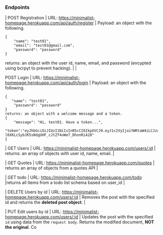 ### Endpoints

| POST Registration  | URL: https://minimalist-homepage.herokuapp.com/api/auth/register             |
Payload: an object with the following.
```
{
    "name": "test01",
    "email": "test01@gmail.com",
    "password": "password"
}
```
returns: an object with the user id, name, email, and password (encypted using bcrpyt to prevent hacking).                                                                                                       |
| 


POST Login   | URL: https://minimalist-homepage.herokuapp.com/api/auth/login | Payload: an object with the following.
```
{
   "name": "test01",
    "password": "password"
}
returns: an object with a welcome message and a token.
{
    "message": "Hi, test01. Have a token...",
              "token":"eyJhbGciOiJIUzI1NiIsInR5cCI6IkpXVCJ9.eyJ1c2VyIjoiYWRtaW4iLCJzdWJqZWN0IjozLCJpYXQiOjE1NzE2OTQxMDQsImV4cCI6MTU3MTc4MDUwNH0.RP-l6XKLcSybJK5sNdgUHF_cJtZf4oWe7_DhonRi428"
}          
```


| GET Users   | URL: https://minimalist-homepage.herokuapp.com/users/:id             | returns: an array of objects with user id, name, email.        |


| GET Quotes   | URL: https://minimalist-homepage.herokuapp.com/quotes         | returns an array of objects from a quotes API                                                                                                                           |


| GET todo    | URL: https://minimalist-homepage.herokuapp.com/todo |returns all items from a todo list schema based on user_id                                                                                 |


| DELETE Users by id | URL: https://minimalist-homepage.herokuapp.com/users/:id          | Removes the post with the specified id and returns the **deleted post object**.  |


| PUT  Edit users by id  | URL: https://minimalist-homepage.herokuapp.com/users/:id         | Updates the post with the specified `id` using data from the `request body`. Returns the modified document, **NOT the original**. 
Co
